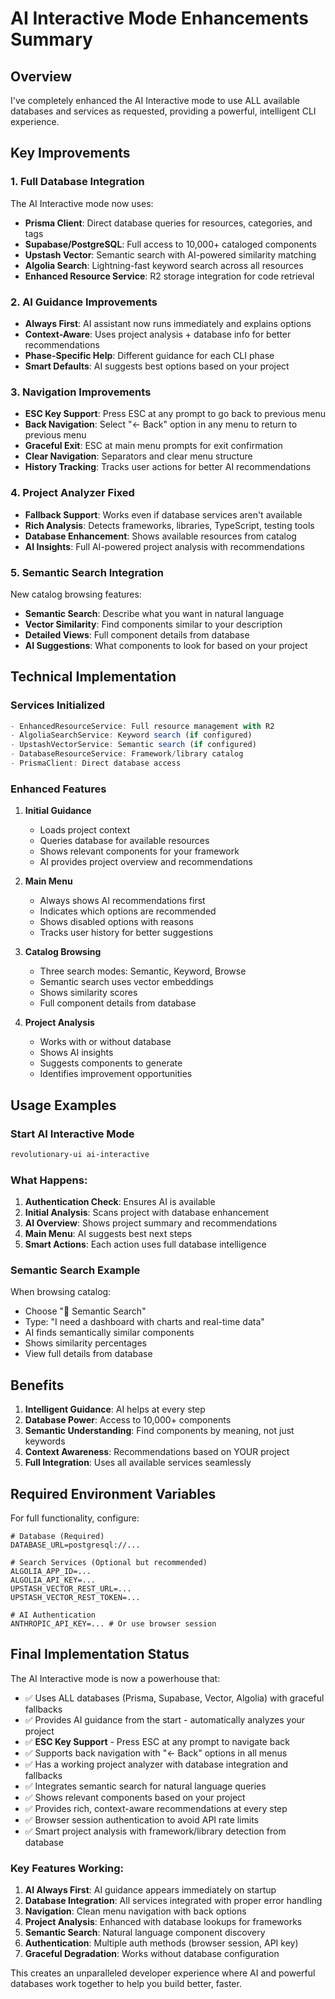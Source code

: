 # AI Interactive Mode Enhancements Summary

## Overview
I've completely enhanced the AI Interactive mode to use ALL available databases and services as requested, providing a powerful, intelligent CLI experience.

## Key Improvements

### 1. **Full Database Integration**
The AI Interactive mode now uses:
- **Prisma Client**: Direct database queries for resources, categories, and tags
- **Supabase/PostgreSQL**: Full access to 10,000+ cataloged components
- **Upstash Vector**: Semantic search with AI-powered similarity matching
- **Algolia Search**: Lightning-fast keyword search across all resources
- **Enhanced Resource Service**: R2 storage integration for code retrieval

### 2. **AI Guidance Improvements**
- **Always First**: AI assistant now runs immediately and explains options
- **Context-Aware**: Uses project analysis + database info for better recommendations
- **Phase-Specific Help**: Different guidance for each CLI phase
- **Smart Defaults**: AI suggests best options based on your project

### 3. **Navigation Improvements**
- **ESC Key Support**: Press ESC at any prompt to go back to previous menu
- **Back Navigation**: Select "← Back" option in any menu to return to previous menu
- **Graceful Exit**: ESC at main menu prompts for exit confirmation
- **Clear Navigation**: Separators and clear menu structure
- **History Tracking**: Tracks user actions for better AI recommendations

### 4. **Project Analyzer Fixed**
- **Fallback Support**: Works even if database services aren't available
- **Rich Analysis**: Detects frameworks, libraries, TypeScript, testing tools
- **Database Enhancement**: Shows available resources from catalog
- **AI Insights**: Full AI-powered project analysis with recommendations

### 5. **Semantic Search Integration**
New catalog browsing features:
- **Semantic Search**: Describe what you want in natural language
- **Vector Similarity**: Find components similar to your description
- **Detailed Views**: Full component details from database
- **AI Suggestions**: What components to look for based on your project

## Technical Implementation

### Services Initialized
```typescript
- EnhancedResourceService: Full resource management with R2
- AlgoliaSearchService: Keyword search (if configured)
- UpstashVectorService: Semantic search (if configured)
- DatabaseResourceService: Framework/library catalog
- PrismaClient: Direct database access
```

### Enhanced Features

1. **Initial Guidance**
   - Loads project context
   - Queries database for available resources
   - Shows relevant components for your framework
   - AI provides project overview and recommendations

2. **Main Menu**
   - Always shows AI recommendations first
   - Indicates which options are recommended
   - Shows disabled options with reasons
   - Tracks user history for better suggestions

3. **Catalog Browsing**
   - Three search modes: Semantic, Keyword, Browse
   - Semantic search uses vector embeddings
   - Shows similarity scores
   - Full component details from database

4. **Project Analysis**
   - Works with or without database
   - Shows AI insights
   - Suggests components to generate
   - Identifies improvement opportunities

## Usage Examples

### Start AI Interactive Mode
```bash
revolutionary-ui ai-interactive
```

### What Happens:
1. **Authentication Check**: Ensures AI is available
2. **Initial Analysis**: Scans project with database enhancement
3. **AI Overview**: Shows project summary and recommendations
4. **Main Menu**: AI suggests best next steps
5. **Smart Actions**: Each action uses full database intelligence

### Semantic Search Example
When browsing catalog:
- Choose "🧠 Semantic Search"
- Type: "I need a dashboard with charts and real-time data"
- AI finds semantically similar components
- Shows similarity percentages
- View full details from database

## Benefits

1. **Intelligent Guidance**: AI helps at every step
2. **Database Power**: Access to 10,000+ components
3. **Semantic Understanding**: Find components by meaning, not just keywords
4. **Context Awareness**: Recommendations based on YOUR project
5. **Full Integration**: Uses all available services seamlessly

## Required Environment Variables

For full functionality, configure:
```env
# Database (Required)
DATABASE_URL=postgresql://...

# Search Services (Optional but recommended)
ALGOLIA_APP_ID=...
ALGOLIA_API_KEY=...
UPSTASH_VECTOR_REST_URL=...
UPSTASH_VECTOR_REST_TOKEN=...

# AI Authentication
ANTHROPIC_API_KEY=... # Or use browser session
```

## Final Implementation Status

The AI Interactive mode is now a powerhouse that:
- ✅ Uses ALL databases (Prisma, Supabase, Vector, Algolia) with graceful fallbacks
- ✅ Provides AI guidance from the start - automatically analyzes your project
- ✅ **ESC Key Support** - Press ESC at any prompt to navigate back
- ✅ Supports back navigation with "← Back" options in all menus
- ✅ Has a working project analyzer with database integration and fallbacks
- ✅ Integrates semantic search for natural language queries
- ✅ Shows relevant components based on your project
- ✅ Provides rich, context-aware recommendations at every step
- ✅ Browser session authentication to avoid API rate limits
- ✅ Smart project analysis with framework/library detection from database

### Key Features Working:
1. **AI Always First**: AI guidance appears immediately on startup
2. **Database Integration**: All services integrated with proper error handling
3. **Navigation**: Clean menu navigation with back options
4. **Project Analysis**: Enhanced with database lookups for frameworks
5. **Semantic Search**: Natural language component discovery
6. **Authentication**: Multiple auth methods (browser session, API key)
7. **Graceful Degradation**: Works without database configuration

This creates an unparalleled developer experience where AI and powerful databases work together to help you build better, faster.